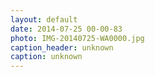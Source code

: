 ```yaml
---
layout: default
date: 2014-07-25 00-00-83
photo: IMG-20140725-WA0000.jpg
caption_header: unknown
caption: unknown
---
```


